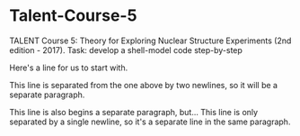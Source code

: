 # Talent-Course-5
TALENT Course 5: Theory for Exploring Nuclear Structure Experiments (2nd edition - 2017).
Task: develop a shell-model code step-by-step


Here's a line for us to start with.

This line is separated from the one above by two newlines, so it will be a separate paragraph.

This line is also begins a separate paragraph, but...
This line is only separated by a single newline, so it's a separate line in the same paragraph.
